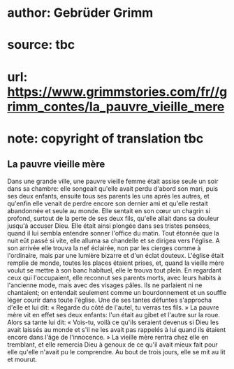 # author: Gebrüder Grimm
# source: tbc
# url: https://www.grimmstories.com/fr//grimm_contes/la_pauvre_vieille_mere
# note: copyright of translation tbc

## La pauvre vieille mère 

Dans une grande ville, une pauvre vieille femme était assise seule un
soir dans sa chambre: elle songeait qu'elle avait perdu d'abord son
mari, puis ses deux enfants, ensuite tous ses parents les uns après les
autres, et qu'enfin elle venait de perdre encore son dernier ami et
qu'elle restait abandonnée et seule au monde. Elle sentait en son cœur
un chagrin si profond, surtout de la perte de ses deux fils, qu'elle
allait dans sa douleur jusqu'à accuser Dieu.
Elle était ainsi plongée dans ses tristes pensées, quand il lui sembla
entendre sonner l'office du matin. Tout étonnée que la nuit eût passé
si vite, elle alluma sa chandelle et se dirigea vers l'église. A son
arrivée elle trouva la nef éclairée, non par les cierges comme à
l'ordinaire, mais par une lumière bizarre et d'un éclat douteux.
L'église était remplie de monde, toutes les places étaient prises, et,
quand la vieille mère voulut se mettre à son banc habituel, elle le
trouva tout plein. En regardant ceux qui l'occupaient, elle reconnut
ses parents morts, avec leurs habits à l'ancienne mode, mais avec des
visages pâles. Ils ne parlaient ni ne chantaient; on entendait seulement
comme un bourdonnement et un souffle léger courir dans toute l'église.
Une de ses tantes défuntes s'approcha d'elle et lui dit: « Regarde du
côté de l'autel, tu verras tes fils. » La pauvre mère vit en effet ses
deux enfants: l'un était au gibet et l'autre sur la roue. Alors sa
tante lui dit: « Vois-tu, voilà ce qu'ils seraient devenus si Dieu les
avait laissés au monde et s'il ne les avait pas rappelés à lui quand
ils étaient encore dans l'âge de l'innocence. »
La vieille mère rentra chez elle en tremblant, et elle remercia Dieu à
genoux de ce qu'il avait mieux fait pour elle qu'elle n'avait pu le
comprendre. Au bout de trois jours, elle se mit au lit et mourut.
